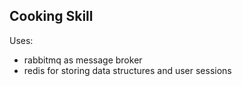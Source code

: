 ## Cooking Skill

Uses:

- rabbitmq as message broker 
- redis for storing data structures and user sessions
